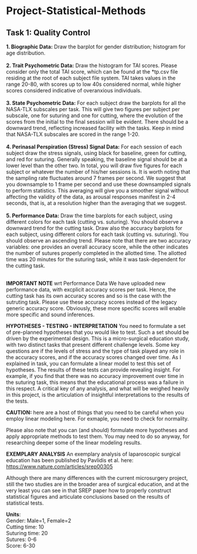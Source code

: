 # Project-Statistical-Methods

## Task 1: Quality Control ##
**1. Biographic Data:** Draw the barplot for gender distribution; histogram for age distribution. </br></br>
**2. Trait Psychometric Data:** Draw the histogram for TAI scores. Please consider only the total TAI score, which can be found at the *tp.csv file residing at the root of each subject file system. TAI takes values in the range 20-80, with scores up to low 40s considered normal, while higher scores considered indicative of overanxious individuals.</br></br>
**3. State Psychometric Data:** For each subject draw the barplots for all the NASA-TLX subscales per task. This will give two figures per subject per subscale, one for suturing and one for cutting, where the evolution of the scores from the initial to the final session will be evident. There should be a downward trend, reflecting increased facility with the tasks. Keep in mind that NASA-TLX subscales are scored in the range 1-20.</br></br>
**4. Perinasal Perspiration (Stress) Signal Data:** For each session of each subject draw the stress signals, using black for baseline, green for cutting, and red for suturing. Generally speaking, the baseline signal should be at a lower level than the other two. In total, you will draw five figures for each subject or whatever the number of his/her sessions is. It is worth noting that the sampling rate fluctuates around 7 frames per second. We suggest that you downsample to 1 frame per second and use these downsampled signals to perform statistics. This averaging will give you a smoother signal without affecting the validity of the data, as arousal responses manifest in 2-4 seconds, that is, at a resolution higher than the averaging that we suggest.</br></br>
**5. Performance Data:** Draw the time barplots for each subject, using different colors for each task (cutting vs. suturing). You should observe a downward trend for the cutting task. Draw also the accuracy barplots for each subject, using different colors for each task (cutting vs. suturing). You should observe an ascending trend. Please note that there are two accuracy variables: one provides an overall accuracy score, while the other indicates the number of sutures properly completed in the allotted time. The allotted time was 20 minutes for the suturing task, while it was task-dependent for the cutting task.</br></br>

**IMPORTANT NOTE** wrt Performance Data We have uploaded new performance data, with excplicit accuracy scores per task. Hence, the cutting task has its own accuracy scores and so is the case with the sutruting task. Please use these accuracy scores instead of the legacy generic accuracy score. Obviously, these more specific scores will enable more specific and sound inferences.

**HYPOTHESES - TESTING - INTERPRETATION** You need to formulate a set of pre-planned hypotheses that you would like to test. Such a set should be driven by the experimental design. This is a micro-surgical education study, with two distinct tasks that present different challenge levels. Some key questions are if the levels of stress and the type of task played any role in the accuracy scores, and if the accuracy scores changed over time. As I explained in task, you can formulate a linear model to test this set of hypotheses. The results of these tests can provide revealing insight. For example, if you find that there was no accuracy improvement over time in the suturing task, this means that the educational process was a failure in this respect. A critical key of any analysis, and what will be weighed heavily in this project, is the articulation of insightful interpretations to the results of the tests.

**CAUTION:** here are a host of things that you need to be careful when you employ linear modeling here. For exmaple, you need to check for normality.

Please also note that you can (and should) formulate more hypotheses and apply appropriate methods to test them. You may need to do so anyway, for researching deeper some of the linear modeling results.

**EXEMPLARY ANALYSIS** An exemplary analysis of laparoscopic surgical education has been published by Pavlidis et al. here: https://www.nature.com/articles/srep00305

Although there are many differences with the current microsurgery project, still the two studies are in the broader area of surgical education, and at the very least you can see in that SREP paper how to properly construct statistical figures and articulate conclusions based on the results of statistical tests.

**Units**:
</br>
Gender: Male=1, Female=2 </br>
Cutting time: 10 </br>
Suturing time: 20 </br>
Sutures: 0-6 </br>
Score: 6-30 </br>


